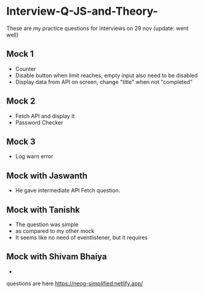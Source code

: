 # Interview-Q-JS-and-Theory-
These are my practice questions for interviews on 29 nov 
(update: went well)
## Mock 1
- Counter
- Disable button when limit reaches, empty input also need to be disabled
- Display data from API on screen, change "title"  when not "completed" 

## Mock 2
- Fetch API and display it
- Password Checker

## Mock 3
- Log warn error

## Mock with Jaswanth
- He gave intermediate API Fetch question.

## Mock with Tanishk
- The question was simple
- as compared to my other mock
- It seems like no need of eventlistener, but it requires 

## Mock with Shivam Bhaiya
- 
questions are here https://neog-simplified.netlify.app/
